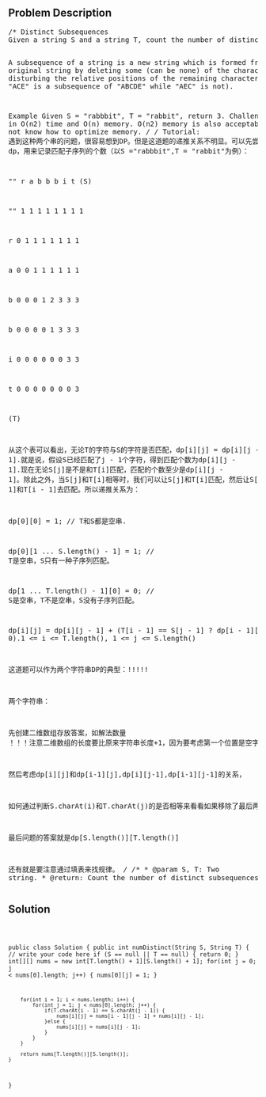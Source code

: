 <!--
<style>
  body { font-family: Arial, sans-serif; }
  .container { max-width: 100%; margin: auto; padding: 20px; }
  .comment-block { background-color: #f9f9f9; padding: 10px; border-left: 5px solid #ccc; max-width: 600px; margin: auto; word-wrap: break-word; white-space: pre-wrap; }
  .code-block { background-color: #f4f4f4; padding: 10px; border: 1px solid #ddd; }
</style>
-->

<div class='container'>
<h2>Problem Description</h2>
<div class='comment-block'>
<pre>
/* Distinct Subsequences
Given a string S and a string T, count the number of distinct subsequences of T in S.

A subsequence of a string is a new string which is formed from 
the original string by deleting some (can be none) 
of the characters without disturbing the relative positions of the remaining characters. 
(ie, "ACE" is a subsequence of "ABCDE" while "AEC" is not).

Example
Given S = "rabbbit", T = "rabbit", return 3.
Challenge 
Do it in O(n2) time and O(n) memory.
O(n2) memory is also acceptable if you do not know how to optimize memory.
*/
/* Tutorial:
 遇到这种两个串的问题，很容易想到DP。但是这道题的递推关系不明显。可以先尝试做一个二维的表int[][] dp，用来记录匹配子序列的个数（以S ="rabbbit",T = "rabbit"为例）：

   "" r a b b b i t (S)

"" 1  1 1 1 1 1 1 1

r  0  1 1 1 1 1 1 1

a  0  0 1 1 1 1 1 1

b  0  0 0 1 2 3 3 3

b  0  0 0 0 1 3 3 3

i  0  0 0 0 0 0 3 3

t  0  0 0 0 0 0 0 3  

(T)

从这个表可以看出，无论T的字符与S的字符是否匹配，dp[i][j] = dp[i][j - 1].就是说，假设S已经匹配了j - 1个字符，得到匹配个数为dp[i][j - 1].现在无论S[j]是不是和T[i]匹配，匹配的个数至少是dp[i][j - 1]。除此之外，当S[j]和T[i]相等时，我们可以让S[j]和T[i]匹配，然后让S[j - 1]和T[i - 1]去匹配。所以递推关系为：

dp[0][0] = 1; // T和S都是空串.

dp[0][1 ... S.length() - 1] = 1; // T是空串，S只有一种子序列匹配。

dp[1 ... T.length() - 1][0] = 0; // S是空串，T不是空串，S没有子序列匹配。

dp[i][j] = dp[i][j - 1] + (T[i - 1] == S[j - 1] ? dp[i - 1][j - 1] : 0).1 <= i <= T.length(), 1 <= j <= S.length()

这道题可以作为两个字符串DP的典型：!!!!!

两个字符串：

先创建二维数组存放答案，如解法数量 ！！！注意二维数组的长度要比原来字符串长度+1，因为要考虑第一个位置是空字符串。

然后考虑dp[i][j]和dp[i-1][j],dp[i][j-1],dp[i-1][j-1]的关系，

如何通过判断S.charAt(i)和T.charAt(j)的是否相等来看看如果移除了最后两个字符，能不能把问题转化到子问题。

最后问题的答案就是dp[S.length()][T.length()]

还有就是要注意通过填表来找规律。
*/
    /**
     * @param S, T: Two string.
     * @return: Count the number of distinct subsequences
     */
</pre>
</div>

<h2>Solution</h2>
<div class='code-block'>
<pre><code class='language-java'>



public class Solution {
    public int numDistinct(String S, String T) {
        // write your code here
        if (S == null || T == null) {
            return 0;
        }
        int[][] nums = new int[T.length() + 1][S.length() + 1];
        for(int j = 0; j < nums[0].length; j++) {
            nums[0][j] = 1;
        }
        
        for(int i = 1; i < nums.length; i++) {
            for(int j = 1; j < nums[0].length; j++) {
                if(T.charAt(i - 1) == S.charAt(j - 1)) {
                    nums[i][j] = nums[i - 1][j - 1] + nums[i][j - 1];
                }else {
                    nums[i][j] = nums[i][j - 1];
                }
            }
        }
        
        return nums[T.length()][S.length()];
    }
}</code></pre>
</div>
</div>
